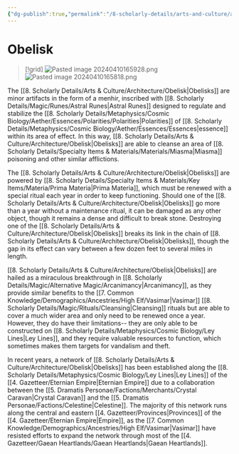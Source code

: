 ```yaml
---
{"dg-publish":true,"permalink":"/8-scholarly-details/arts-and-culture/architecture/obelisk/","noteIcon":""}
---
```


# Obelisk

>[!grid]
>![Pasted image 20240410165928.png](/img/user/x.%20Assets/Attachments/Pasted%20image%2020240410165928.png)
>![Pasted image 20240410165818.png](/img/user/x.%20Assets/Attachments/Pasted%20image%2020240410165818.png)


The [[8. Scholarly Details/Arts & Culture/Architecture/Obelisk\|Obelisks]] are minor artifacts in the form of a menhir, inscribed with [[8. Scholarly Details/Magic/Runes/Astral Runes\|Astral Runes]] designed to regulate and stabilize the [[8. Scholarly Details/Metaphysics/Cosmic Biology/Aether/Essences/Polarities/Polarities\|Polarities]] of [[8. Scholarly Details/Metaphysics/Cosmic Biology/Aether/Essences/Essences\|essence]] within its area of effect. In this way, [[8. Scholarly Details/Arts & Culture/Architecture/Obelisk\|Obelisks]] are able to cleanse an area of [[8. Scholarly Details/Specialty Items & Materials/Materials/Miasma\|Miasma]] poisoning and other similar afflictions.

The [[8. Scholarly Details/Arts & Culture/Architecture/Obelisk\|Obelisks]] are powered by [[8. Scholarly Details/Specialty Items & Materials/Key Items/Materia/Prima Materia\|Prima Materia]], which must be renewed with a special ritual each year in order to keep functioning. Should one of the [[8. Scholarly Details/Arts & Culture/Architecture/Obelisk\|Obelisks]] go more than a year without a maintenance ritual, it can be damaged as any other object, though it remains a dense and difficult to break stone. Destroying one of the [[8. Scholarly Details/Arts & Culture/Architecture/Obelisk\|Obelisks]] breaks its link in the chain of [[8. Scholarly Details/Arts & Culture/Architecture/Obelisk\|Obelisks]], though the gap in its effect can vary between a few dozen feet to several miles in length. 

[[8. Scholarly Details/Arts & Culture/Architecture/Obelisk\|Obelisks]] are hailed as a miraculous breakthrough in [[8. Scholarly Details/Magic/Alternative Magic/Arcanimancy\|Arcanimancy]], as they provide similar benefits to the [[7. Common Knowledge/Demographics/Ancestries/High Elf/Vasimar\|Vasimar]] [[8. Scholarly Details/Magic/Rituals/Cleansing\|Cleansing]] rituals but are able to cover a much wider area and only need to be renewed once a year. However, they do have their limitations-- they are only able to be constructed on [[8. Scholarly Details/Metaphysics/Cosmic Biology/Ley Lines\|Ley Lines]], and they require valuable resources to function, which sometimes makes them targets for vandalism and theft. 

In recent years, a network of [[8. Scholarly Details/Arts & Culture/Architecture/Obelisk\|Obelisks]] has been established along the [[8. Scholarly Details/Metaphysics/Cosmic Biology/Ley Lines\|Ley Lines]] of the [[4. Gazetteer/Eternian Empire\|Eternian Empire]] due to a collaboration between the [[5. Dramatis Personae/Factions/Merchants/Crystal Caravan\|Crystal Caravan]] and the [[5. Dramatis Personae/Factions/Celestine\|Celestine]]. The majority of this network runs along the central and eastern [[4. Gazetteer/Provinces\|Provinces]] of the [[4. Gazetteer/Eternian Empire\|Empire]], as the [[7. Common Knowledge/Demographics/Ancestries/High Elf/Vasimar\|Vasimar]] have resisted efforts to expand the network through most of the [[4. Gazetteer/Gaean Heartlands/Gaean Heartlands\|Gaean Heartlands]]. 

